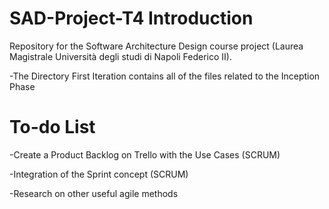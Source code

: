 # SAD-Project-T4 Introduction

Repository for the Software Architecture Design course project (Laurea Magistrale Università degli studi di Napoli Federico II).

-The Directory First Iteration contains all of the files related to the Inception Phase

# To-do List

-Create a Product Backlog on Trello with the Use Cases (SCRUM)

-Integration of the Sprint concept (SCRUM)

-Research on other useful agile methods
